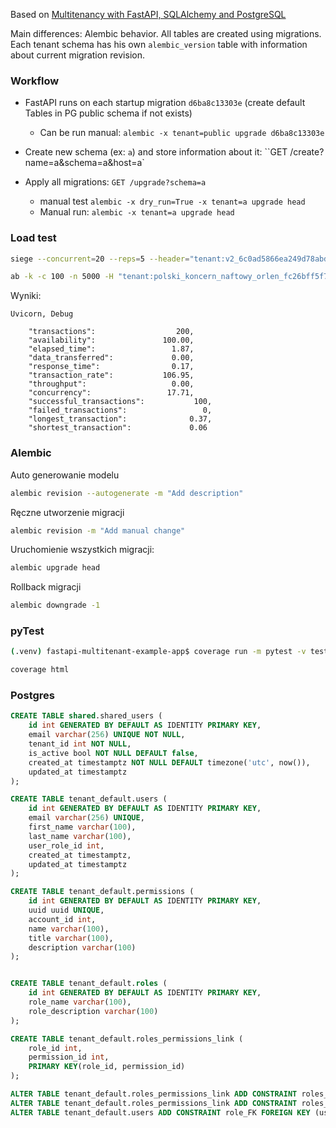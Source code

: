 Based on [Multitenancy with FastAPI, SQLAlchemy and PostgreSQL](https://mergeboard.com/blog/6-multitenancy-fastapi-sqlalchemy-postgresql/)

Main differences: Alembic behavior. All tables are created using migrations. Each tenant schema has his own `alembic_version` table with information about current migration revision.

### Workflow
 - FastAPI runs on each startup migration `d6ba8c13303e` (create default Tables in PG public schema if not exists)
   - Can be run manual: `alembic -x tenant=public upgrade d6ba8c13303e`

 - Create new schema (ex: `a`) and store information about it:  ``GET /create?name=a&schema=a&host=a`
 - Apply all migrations: `GET /upgrade?schema=a`
   - manual test `alembic -x dry_run=True -x tenant=a upgrade head`
   - Manual run: `alembic -x tenant=a upgrade head`

### Load test
```bash
siege --concurrent=20 --reps=5 --header="tenant:v2_6c0ad5866ea249d78abd861625eca82a" http://url.com/
```

```bash
ab -k -c 100 -n 5000 -H "tenant:polski_koncern_naftowy_orlen_fc26bff5f7b540d9b8d6bc68382e97a0" -H "Authorization:Bearer 24cd13a1bbf07d0cab6dcfd93ca9a1e04a339c880db21eeeeae108d6b0555cf5460ff0fa4818a41b5f125ec00e924b61c6d64f2de18c95114962120f581e7960" -v 1 https://api.url.pl/users/
```



Wyniki:

`Uvicorn, Debug`

```
	"transactions":			         200,
	"availability":			      100.00,
	"elapsed_time":			        1.87,
	"data_transferred":		        0.00,
	"response_time":		        0.17,
	"transaction_rate":		      106.95,
	"throughput":			        0.00,
	"concurrency":			       17.71,
	"successful_transactions":	         100,
	"failed_transactions":		           0,
	"longest_transaction":		        0.37,
	"shortest_transaction":		        0.06

```



### Alembic

Auto generowanie modelu
```bash
alembic revision --autogenerate -m "Add description"
```

Ręczne utworzenie migracji

```bash
alembic revision -m "Add manual change"
```



Uruchomienie wszystkich migracji:

```bash
alembic upgrade head
```

Rollback migracji 
```bash
alembic downgrade -1
```

### pyTest
```bash
(.venv) fastapi-multitenant-example-app$ coverage run -m pytest -v tests && coverage report -m
```

```bash
coverage html
```

### Postgres

```sql
CREATE TABLE shared.shared_users (
    id int GENERATED BY DEFAULT AS IDENTITY PRIMARY KEY,
    email varchar(256) UNIQUE NOT NULL,  
    tenant_id int NOT NULL,
	is_active bool NOT NULL DEFAULT false,
    created_at timestamptz NOT NULL DEFAULT timezone('utc', now()),
    updated_at timestamptz
);
```



```sql
CREATE TABLE tenant_default.users (
    id int GENERATED BY DEFAULT AS IDENTITY PRIMARY KEY,
    email varchar(256) UNIQUE,  
    first_name varchar(100),
    last_name varchar(100),
    user_role_id int,
    created_at timestamptz,
    updated_at timestamptz
);

CREATE TABLE tenant_default.permissions (
    id int GENERATED BY DEFAULT AS IDENTITY PRIMARY KEY,
    uuid uuid UNIQUE,
    account_id int,
    name varchar(100),
    title varchar(100),
    description varchar(100)
);


CREATE TABLE tenant_default.roles (
    id int GENERATED BY DEFAULT AS IDENTITY PRIMARY KEY,
    role_name varchar(100),
    role_description varchar(100)
);

CREATE TABLE tenant_default.roles_permissions_link (
    role_id int,
    permission_id int,
    PRIMARY KEY(role_id, permission_id)
);

ALTER TABLE tenant_default.roles_permissions_link ADD CONSTRAINT roles_permissions_link_fk FOREIGN KEY (permission_id) REFERENCES tenant_default.permissions(id);
ALTER TABLE tenant_default.roles_permissions_link ADD CONSTRAINT roles_permissions_link_fk_1 FOREIGN KEY (role_id) REFERENCES tenant_default.roles(id);
ALTER TABLE tenant_default.users ADD CONSTRAINT role_FK FOREIGN KEY (user_role_id) REFERENCES tenant_default.roles(id);
```

